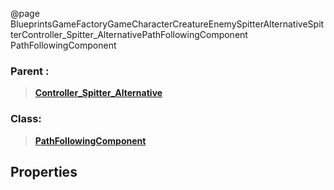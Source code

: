 @page BlueprintsGameFactoryGameCharacterCreatureEnemySpitterAlternativeSpitterController_Spitter_AlternativePathFollowingComponent PathFollowingComponent
### Parent :
<b><a href="_blueprints_game_factory_game_character_creature_enemy_spitter_alternative_spitter_controller__spitter__alternative.html"><blockquote>Controller_Spitter_Alternative</blockquote></a></b>
### Class:
<b><a href="_class_script_path_following_component.html"><blockquote>PathFollowingComponent</blockquote></a></b>
## Properties
